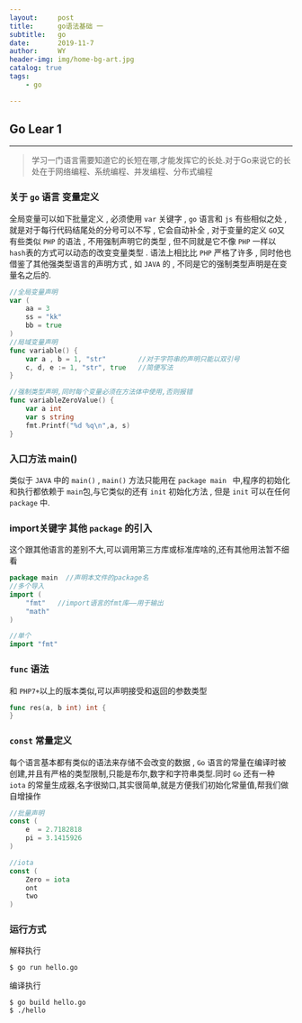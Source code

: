 ```yaml
---
layout:     post
title:      go语法基础 一
subtitle:   go
date:       2019-11-7
author:     WY
header-img: img/home-bg-art.jpg
catalog: true
tags:
    - go

---
```


## Go Lear 1

---

> 学习一门语言需要知道它的长短在哪,才能发挥它的长处.对于Go来说它的长处在于网络编程、系统编程、并发编程、分布式编程



### 关于 `go` 语言 变量定义

全局变量可以如下批量定义 ,  必须使用 `var` 关键字 ,  `go` 语言和 `js` 有些相似之处 ,就是对于每行代码结尾处的分号可以不写 , 它会自动补全 , 对于变量的定义 `GO`又有些类似 `PHP` 的语法 , 不用强制声明它的类型 , 但不同就是它不像 `PHP` 一样以 `hash`表的方式可以动态的改变变量类型 . 语法上相比比 `PHP` 严格了许多 , 同时他也借鉴了其他强类型语言的声明方式 , 如 `JAVA` 的 ,  不同是它的强制类型声明是在变量名之后的.

```go
//全局变量声明
var (
	aa = 3
	ss = "kk"
	bb = true
)
//局域变量声明
func variable() {
  	var a , b = 1, "str"  	    //对于字符串的声明只能以双引号
  	c, d, e := 1, "str", true   //简便写法
}

//强制类型声明,同时每个变量必须在方法体中使用,否则报错
func variableZeroValue() {
	var a int
	var s string
	fmt.Printf("%d %q\n",a, s)
}
```



### 入口方法 main()

类似于 `JAVA` 中的 `main()` , `main()`  方法只能用在 `package main ` 中,程序的初始化和执行都依赖于 `main`包,与它类似的还有 `init` 初始化方法 , 但是  `init` 可以在任何 `package` 中.



### import关键字 其他 `package` 的引入

这个跟其他语言的差别不大,可以调用第三方库或标准库啥的,还有其他用法暂不细看

```go
package main  //声明本文件的package名
//多个导入
import (
    "fmt"   //import语言的fmt库——用于输出
    "math" 
)

//单个
import "fmt"
```



### `func`  语法

和 `PHP7+`以上的版本类似,可以声明接受和返回的参数类型

```go
func res(a, b int) int {
}
```



### `const` 常量定义

每个语言基本都有类似的语法来存储不会改变的数据 , `Go` 语言的常量在编译时被创建,并且有严格的类型限制,只能是布尔,数字和字符串类型.同时 `Go` 还有一种 `iota` 的常量生成器,名字很拗口,其实很简单,就是方便我们初始化常量值,帮我们做自增操作

```go
//批量声明
const (
    e  = 2.7182818
    pi = 3.1415926
)

//iota
const (
    Zero = iota
    ont
    two
)
```



### 运行方式

解释执行

```
$ go run hello.go
```

编译执行

```
$ go build hello.go
$ ./hello
```
